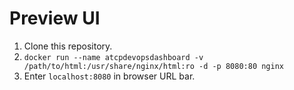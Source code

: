 # Preview UI

1. Clone this repository.
2. `docker run --name atcpdevopsdashboard -v /path/to/html:/usr/share/nginx/html:ro -d -p 8080:80 nginx`
3. Enter `localhost:8080` in browser URL bar.
